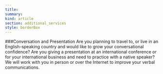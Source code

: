 ```yaml
--- 
title:  
summary: 
kind: article
section: additional_services
style: borderBox
---
```


###Conversation and Presentation
Are you planning to travel to, or live in an English-speaking country and would like to grow your conversational confidence? Are you giving a presentation at an international conference or for your international business and need to practice with a native speaker?
We will work with you in person or over the Internet to improve your verbal communications.